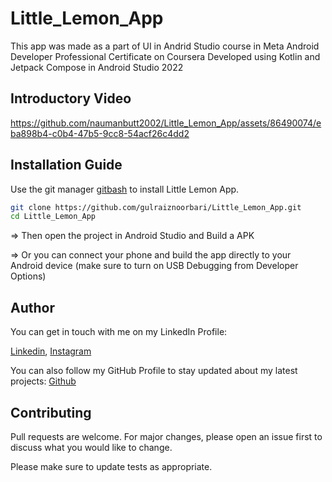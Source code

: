 # Little_Lemon_App

This app was made as a part of UI in Andrid Studio course in Meta Android Developer Professional Certificate on Coursera
Developed using Kotlin and Jetpack Compose in Android Studio 2022
## Introductory Video


https://github.com/naumanbutt2002/Little_Lemon_App/assets/86490074/eba898b4-c0b4-47b5-9cc8-54acf26c4dd2


## Installation Guide

Use the git manager [gitbash](https://pip.pypa.io/en/stable/) to install Little Lemon App.

```bash
git clone https://github.com/gulraiznoorbari/Little_Lemon_App.git
cd Little_Lemon_App
```
=> Then open the project in Android Studio and Build a APK

=> Or you can connect your phone and build the app directly to your Android device (make sure to turn on USB Debugging from Developer Options)

## Author
You can get in touch with me on my LinkedIn Profile:

[Linkedin](https://www.linkedin.com/in/muhammad-nauman-3746b718a//), [Instagram](https://www.instagram.com/naumanbutt2002/)

You can also follow my GitHub Profile to stay updated about my latest projects: [Github](https://github.com/naumanbutt2002)


## Contributing

Pull requests are welcome. For major changes, please open an issue first
to discuss what you would like to change.

Please make sure to update tests as appropriate.
